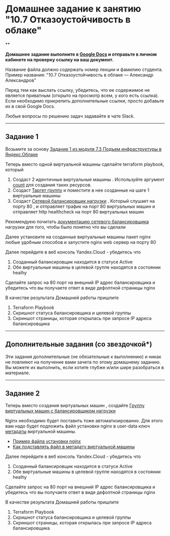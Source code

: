 # Домашнее задание к занятию "10.7 Отказоустойчивость в облаке"

**

**Домашнее задание выполните в [Google Docs](https://docs.google.com/) и отправьте в личном кабинете на проверку ссылку на ваш документ.** 

Название файла должно содержать номер лекции и фамилию студента. Пример названия: "10.7 Отказоустойчивость в облаке — Александр Александров"
 
Перед тем как выслать ссылку, убедитесь, что ее содержимое не является приватным (открыто на просмотр всем, у кого есть ссылка). Если необходимо прикрепить дополнительные ссылки, просто добавьте их в свой Google Docs.

Любые вопросы по решению задач задавайте в чате Slack.

 ---

## Задание 1 

Возьмите за основу [Задание 1 из модуля 7.3 Подъем инфраструктуры в Яндекс.Облаке](https://github.com/netology-code/sdvps-homeworks/blob/main/7-03.md#задание-1)

Теперь вместо одной виртуальной машины сделайте terraform playbook, который 


1) Создаст 2 идентичные виртуальные машины . Используйте аргумент [count](https://www.terraform.io/docs/language/meta-arguments/count.html) для создания таких ресурсов.  
2) Создаст  [Таргет группу](https://registry.terraform.io/providers/yandex-cloud/yandex/latest/docs/resources/lb_target_group) и поместите в нее созданные на шаге 1 виртуальные машины
3) Создаст [Сетевой балансировщик нагрузки](https://registry.terraform.io/providers/yandex-cloud/yandex/latest/docs/resources/lb_network_load_balancer) . Который слушает на порту 80 , и отправляет трафик на порт 80 виртуальных машин и отправляет http healthcheck на порт 80 виртуальных машин

Рекомендуею почитать [документацию сетевого балансировщика](https://cloud.yandex.ru/docs/network-load-balancer/quickstart) нагрузки для того, чтобы было понятно что вы сделали

Далее установите на созданные виртуальные машины пакет nginx любые удобным способов и запустите nginx web сервер на порту 80

Далее перейдите в веб консоль Yandex.Cloud - убедитесь что 

1) Созданный балансировщик находится в статусе Active
2) Обе виртуальные машины в целевой группе находятся в состоянии healhy

Сделайте запрос на 80 порт на внешний IP адрес балансировщика и убедитесь что вы получаете ответ в виде дефолтной страницы nginx

В качестве результата Домашней работы пришлите

1) Terraform Playbook
2) Скришнот статуса балансировщика и целевой группы
3) Скриншот страницы, которая открылась при запросе IP адреса балансировщика

---

## Дополнительные задания (со звездочкой*)
Эти задания дополнительные (не обязательные к выполнению) и никак не повлияют на получение вами зачета по этому домашнему заданию. Вы можете их выполнить, если хотите глубже и/или шире разобраться в материале.

---


## Задание 2

Теперь вместо создания виртуальных машин , создайте [Группу виртуальных машин с балансировщиком нагрузки](https://cloud.yandex.ru/docs/compute/operations/instance-groups/create-with-balancer)

Nginx необходимо будет поставить тоже автоматизированно. Для этого вам надо будет подложить файл установки nginx в user-data ключ  [метадаты](https://cloud.yandex.ru/docs/compute/concepts/vm-metadata) виртуальной машины.

- [Пример файла установки nginx](https://github.com/nar3k/yc-public-tasks/blob/master/terraform/metadata.yaml)
- [Как подставлять файл в метадату виртуальной машины](https://github.com/nar3k/yc-public-tasks/blob/a6c50a5e1d82f27e6d7f3897972adb872299f14a/terraform/main.tf#L38)



Далее перейдите в веб консоль Yandex.Cloud - убедитесь что 

1) Созданный балансировщик находится в статусе Active
2) Обе виртуальные машины в целевой группе находятся в состоянии healhy

Сделайте запрос на 80 порт на внешний IP адрес балансировщика и убедитесь что вы получаете ответ в виде дефолтной страницы nginx

В качестве результата Домашней работы пришлите

1) Terraform Playbook
2) Скришнот статуса балансировщика и целевой группы
3) Скриншот страницы, которая открылась при запросе IP адреса балансировщика
